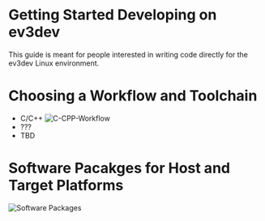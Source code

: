 # Getting Started Developing on ev3dev

This guide is meant for people interested in writing code directly for
the ev3dev Linux environment.

# Choosing a Workflow and Toolchain

* C/C++
![C-CPP-Workflow](https://github.com/tcwan/ev3dev/blob/tcwan-wiki-swarch-1/images/workflow-c-cpp.flowchart.svg)
* ???
* TBD


# Software Pacakges for Host and Target Platforms

![Software Packages](https://github.com/tcwan/ev3dev/blob/ev3dev-wiki-1/images/ev3dev-software-packages.dot.svg?sanitize=true)
